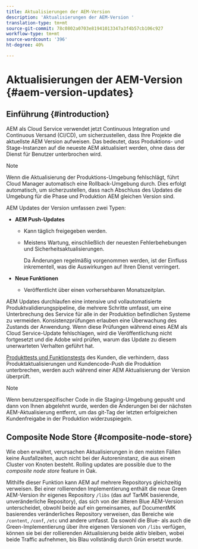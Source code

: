 ```yaml
---
title: Aktualisierungen der AEM-Version
description: 'Aktualisierungen der AEM-Version '
translation-type: tm+mt
source-git-commit: 78c0802a0703e81941013347a3f4b57cb106c927
workflow-type: tm+mt
source-wordcount: '396'
ht-degree: 40%

---
```



# Aktualisierungen der AEM-Version {#aem-version-updates}

## Einführung {#introduction}

AEM als Cloud Service verwendet jetzt Continuous Integration und Continuous Versand (CI/CD), um sicherzustellen, dass Ihre Projekte die aktuellste AEM Version aufweisen. Das bedeutet, dass Produktions- und Stage-Instanzen auf die neueste AEM aktualisiert werden, ohne dass der Dienst für Benutzer unterbrochen wird.

>[!NOTE]
>Wenn die Aktualisierung der Produktions-Umgebung fehlschlägt, führt Cloud Manager automatisch eine Rollback-Umgebung durch. Dies erfolgt automatisch, um sicherzustellen, dass nach Abschluss des Updates die Umgebung für die Phase und Produktion AEM gleichen Version sind.

AEM Updates der Version umfassen zwei Typen:

* **AEM Push-Updates**

   * Kann täglich freigegeben werden.

   * Meistens Wartung, einschließlich der neuesten Fehlerbehebungen und Sicherheitsaktualisierungen.

      Da Änderungen regelmäßig vorgenommen werden, ist der Einfluss inkrementell, was die Auswirkungen auf Ihren Dienst verringert.

* **Neue Funktionen**

   * Veröffentlicht über einen vorhersehbaren Monatszeitplan.

AEM Updates durchlaufen eine intensive und vollautomatisierte Produktvalidierungspipeline, die mehrere Schritte umfasst, um eine Unterbrechung des Service für alle in der Produktion befindlichen Systeme zu vermeiden. Konsistenzprüfungen erlauben eine Überwachung des Zustands der Anwendung. Wenn diese Prüfungen während eines AEM als Cloud Service-Update fehlschlagen, wird die Veröffentlichung nicht fortgesetzt und die Adobe wird prüfen, warum das Update zu diesem unerwarteten Verhalten geführt hat.

[Produkttests und Funktionstests](https://docs.adobe.com/content/help/en/experience-manager-cloud-service/implementing/developing/understand-test-results.html#functional-testing) des Kunden, die verhindern, dass Produktaktualisierungen und Kundencode-Push die Produktion unterbrechen, werden auch während einer AEM Aktualisierung der Version überprüft.

>[!NOTE]
>
>Wenn benutzerspezifischer Code in die Staging-Umgebung gepusht und dann von Ihnen abgelehnt wurde, werden die Änderungen bei der nächsten AEM-Aktualisierung entfernt, um das git-Tag der letzten erfolgreichen Kundenfreigabe in der Produktion widerzuspiegeln.

## Composite Node Store {#composite-node-store}

Wie oben erwähnt, verursachen Aktualisierungen in den meisten Fällen keine Ausfallzeiten, auch nicht bei der Autoreninstanz, die aus einem Cluster von Knoten besteht. Rolling updates are possible due to the *composite node store* feature in Oak.

Mithilfe dieser Funktion kann AEM auf mehrere Repositorys gleichzeitig verweisen. Bei einer rollierenden Implementierung enthält die neue Green AEM-Version ihr eigenes Repository `/libs` (das auf TarMK basierende, unveränderliche Repository), das sich von der älteren Blue AEM-Version unterscheidet, obwohl beide auf ein gemeinsames, auf DocumentMK basierendes veränderliches Repository verweisen, das Bereiche wie `/content`, `/conf`, `/etc` und andere umfasst. Da sowohl die Blue- als auch die Green-Implementierung über ihre eigenen Versionen von `/libs` verfügen, können sie bei der rollierenden Aktualisierung beide aktiv bleiben, wobei beide Traffic aufnehmen, bis Blau vollständig durch Grün ersetzt wurde. 

